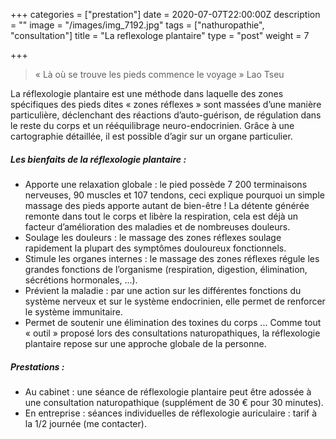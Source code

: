+++
categories = ["prestation"]
date = 2020-07-07T22:00:00Z
description = ""
image = "/images/img_7192.jpg"
tags = ["nathuropathie", "consultation"]
title = "La reflexologe plantaire"
type = "post"
weight = 7

+++
> « Là où se trouve les pieds commence le voyage » Lao Tseu

La réflexologie plantaire est une méthode dans laquelle des zones spécifiques des pieds dites « zones réflexes » sont massées d’une manière particulière, déclenchant des réactions d’auto-guérison, de régulation dans le reste du corps et un rééquilibrage neuro-endocrinien. Grâce à une cartographie détaillée, il est possible d’agir sur un organe particulier.

##### Les bienfaits de la réflexologie plantaire :

* Apporte une relaxation globale : le pied possède 7 200 terminaisons nerveuses, 90 muscles et 107 tendons, ceci explique pourquoi un simple massage des pieds apporte autant de bien-être ! La détente générée remonte dans tout le corps et libère la respiration, cela est déjà un facteur d’amélioration des maladies et de nombreuses douleurs.
* Soulage les douleurs : le massage des zones réflexes soulage rapidement la plupart des symptômes douloureux fonctionnels.
* Stimule les organes internes : le massage des zones réflexes régule les grandes fonctions de l’organisme (respiration, digestion, élimination, sécrétions hormonales, ...).
* Prévient la maladie : par une action sur les différentes fonctions du système nerveux et sur le système endocrinien, elle permet de renforcer le système immunitaire.
* Permet de soutenir une élimination des toxines du corps ... Comme tout « outil » proposé lors des consultations naturopathiques, la réflexologie plantaire repose sur une approche globale de la personne.

##### Prestations :

* Au cabinet : une séance de réflexologie plantaire peut être adossée à une consultation naturopathique (supplément de 30 € pour 30 minutes).
* En entreprise : séances individuelles de réflexologie auriculaire : tarif à la 1/2 journée (me contacter).